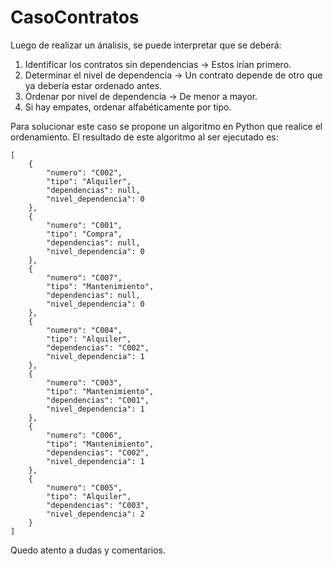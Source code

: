# CasoContratos

Luego de realizar un ánalisis, se puede interpretar que se deberá:
1. Identificar los contratos sin dependencias → Estos irían primero.
2. Determinar el nivel de dependencia → Un contrato depende de otro que ya debería estar ordenado antes.
3. Ordenar por nivel de dependencia → De menor a mayor.
4. Si hay empates, ordenar alfabéticamente por tipo.

Para solucionar este caso se propone un algoritmo en Python que realice el ordenamiento. El resultado de este algoritmo al ser ejecutado es:
```
[
    {
        "numero": "C002",     
        "tipo": "Alquiler",   
        "dependencias": null, 
        "nivel_dependencia": 0
    },
    {
        "numero": "C001",     
        "tipo": "Compra",     
        "dependencias": null, 
        "nivel_dependencia": 0
    },
    {
        "numero": "C007",
        "tipo": "Mantenimiento",
        "dependencias": null,
        "nivel_dependencia": 0
    },
    {
        "numero": "C004",
        "tipo": "Alquiler",
        "dependencias": "C002",
        "nivel_dependencia": 1
    },
    {
        "numero": "C003",
        "tipo": "Mantenimiento",
        "dependencias": "C001",
        "nivel_dependencia": 1
    },
    {
        "numero": "C006",
        "tipo": "Mantenimiento",
        "dependencias": "C002",
        "nivel_dependencia": 1
    },
    {
        "numero": "C005",
        "tipo": "Alquiler",
        "dependencias": "C003",
        "nivel_dependencia": 2
    }
]
```
Quedo atento a dudas y comentarios.
